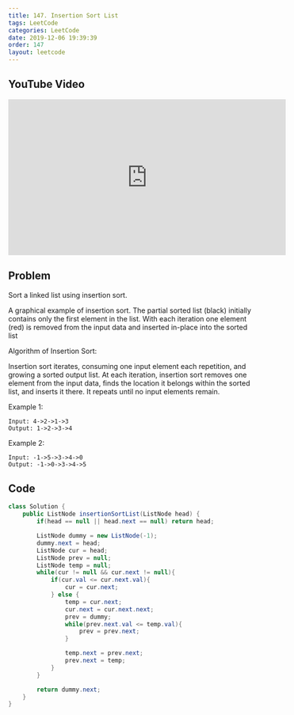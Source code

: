 ```yaml
---
title: 147. Insertion Sort List
tags: LeetCode
categories: LeetCode
date: 2019-12-06 19:39:39
order: 147
layout: leetcode
---
```


## YouTube Video

<iframe width="560" height="315" src="https://www.youtube.com/embed/N1VVLLan6S0" frameborder="0" allow="accelerometer; autoplay; encrypted-media; gyroscope; picture-in-picture" allowfullscreen></iframe>

## Problem

Sort a linked list using insertion sort.

A graphical example of insertion sort. The partial sorted list (black) initially contains only the first element in the list.
With each iteration one element (red) is removed from the input data and inserted in-place into the sorted list

Algorithm of Insertion Sort:

Insertion sort iterates, consuming one input element each repetition, and growing a sorted output list.
At each iteration, insertion sort removes one element from the input data, finds the location it belongs within the sorted list, and inserts it there.
It repeats until no input elements remain.

Example 1:

```
Input: 4->2->1->3
Output: 1->2->3->4
```

Example 2:

```
Input: -1->5->3->4->0
Output: -1->0->3->4->5
```

## Code

```java
class Solution {
    public ListNode insertionSortList(ListNode head) {
        if(head == null || head.next == null) return head;

        ListNode dummy = new ListNode(-1);
        dummy.next = head;
        ListNode cur = head;
        ListNode prev = null;
        ListNode temp = null;
        while(cur != null && cur.next != null){
            if(cur.val <= cur.next.val){
                cur = cur.next;
            } else {
                temp = cur.next;
                cur.next = cur.next.next;
                prev = dummy;
                while(prev.next.val <= temp.val){
                    prev = prev.next;
                }

                temp.next = prev.next;
                prev.next = temp;
            }
        }

        return dummy.next;
    }
}
```
